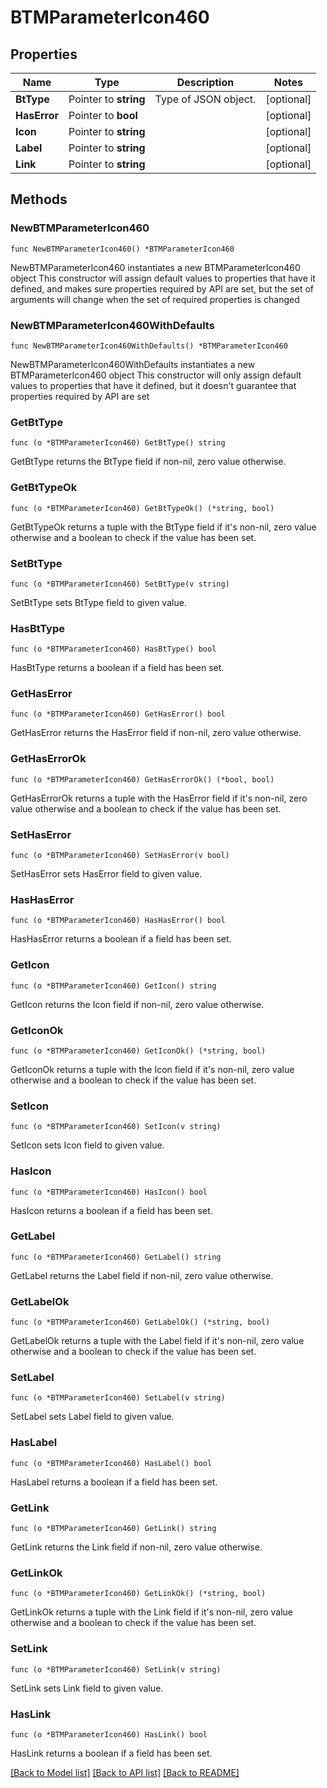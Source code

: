 # BTMParameterIcon460

## Properties

Name | Type | Description | Notes
------------ | ------------- | ------------- | -------------
**BtType** | Pointer to **string** | Type of JSON object. | [optional] 
**HasError** | Pointer to **bool** |  | [optional] 
**Icon** | Pointer to **string** |  | [optional] 
**Label** | Pointer to **string** |  | [optional] 
**Link** | Pointer to **string** |  | [optional] 

## Methods

### NewBTMParameterIcon460

`func NewBTMParameterIcon460() *BTMParameterIcon460`

NewBTMParameterIcon460 instantiates a new BTMParameterIcon460 object
This constructor will assign default values to properties that have it defined,
and makes sure properties required by API are set, but the set of arguments
will change when the set of required properties is changed

### NewBTMParameterIcon460WithDefaults

`func NewBTMParameterIcon460WithDefaults() *BTMParameterIcon460`

NewBTMParameterIcon460WithDefaults instantiates a new BTMParameterIcon460 object
This constructor will only assign default values to properties that have it defined,
but it doesn't guarantee that properties required by API are set

### GetBtType

`func (o *BTMParameterIcon460) GetBtType() string`

GetBtType returns the BtType field if non-nil, zero value otherwise.

### GetBtTypeOk

`func (o *BTMParameterIcon460) GetBtTypeOk() (*string, bool)`

GetBtTypeOk returns a tuple with the BtType field if it's non-nil, zero value otherwise
and a boolean to check if the value has been set.

### SetBtType

`func (o *BTMParameterIcon460) SetBtType(v string)`

SetBtType sets BtType field to given value.

### HasBtType

`func (o *BTMParameterIcon460) HasBtType() bool`

HasBtType returns a boolean if a field has been set.

### GetHasError

`func (o *BTMParameterIcon460) GetHasError() bool`

GetHasError returns the HasError field if non-nil, zero value otherwise.

### GetHasErrorOk

`func (o *BTMParameterIcon460) GetHasErrorOk() (*bool, bool)`

GetHasErrorOk returns a tuple with the HasError field if it's non-nil, zero value otherwise
and a boolean to check if the value has been set.

### SetHasError

`func (o *BTMParameterIcon460) SetHasError(v bool)`

SetHasError sets HasError field to given value.

### HasHasError

`func (o *BTMParameterIcon460) HasHasError() bool`

HasHasError returns a boolean if a field has been set.

### GetIcon

`func (o *BTMParameterIcon460) GetIcon() string`

GetIcon returns the Icon field if non-nil, zero value otherwise.

### GetIconOk

`func (o *BTMParameterIcon460) GetIconOk() (*string, bool)`

GetIconOk returns a tuple with the Icon field if it's non-nil, zero value otherwise
and a boolean to check if the value has been set.

### SetIcon

`func (o *BTMParameterIcon460) SetIcon(v string)`

SetIcon sets Icon field to given value.

### HasIcon

`func (o *BTMParameterIcon460) HasIcon() bool`

HasIcon returns a boolean if a field has been set.

### GetLabel

`func (o *BTMParameterIcon460) GetLabel() string`

GetLabel returns the Label field if non-nil, zero value otherwise.

### GetLabelOk

`func (o *BTMParameterIcon460) GetLabelOk() (*string, bool)`

GetLabelOk returns a tuple with the Label field if it's non-nil, zero value otherwise
and a boolean to check if the value has been set.

### SetLabel

`func (o *BTMParameterIcon460) SetLabel(v string)`

SetLabel sets Label field to given value.

### HasLabel

`func (o *BTMParameterIcon460) HasLabel() bool`

HasLabel returns a boolean if a field has been set.

### GetLink

`func (o *BTMParameterIcon460) GetLink() string`

GetLink returns the Link field if non-nil, zero value otherwise.

### GetLinkOk

`func (o *BTMParameterIcon460) GetLinkOk() (*string, bool)`

GetLinkOk returns a tuple with the Link field if it's non-nil, zero value otherwise
and a boolean to check if the value has been set.

### SetLink

`func (o *BTMParameterIcon460) SetLink(v string)`

SetLink sets Link field to given value.

### HasLink

`func (o *BTMParameterIcon460) HasLink() bool`

HasLink returns a boolean if a field has been set.


[[Back to Model list]](../README.md#documentation-for-models) [[Back to API list]](../README.md#documentation-for-api-endpoints) [[Back to README]](../README.md)


